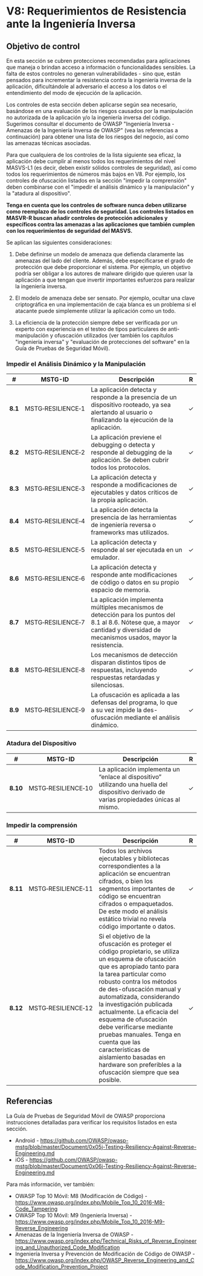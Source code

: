 # V8: Requerimientos de Resistencia ante la Ingeniería Inversa

## Objetivo de control

En esta sección se cubren protecciones recomendadas para aplicaciones que maneja o brindan acceso a información o funcionalidades sensibles. La falta de estos controles no generan vulnerabilidades - sino que, están pensados para incrementar la resistencia contra la ingeniería inversa de la aplicación, dificultándole al adversario el acceso a los datos o el entendimiento del modo de ejecución de la aplicación.

 Los controles de esta sección deben aplicarse según sea necesario, basándose en una evaluación de los riesgos causados por la manipulación no autorizada de la aplicación y/o la ingeniería inversa del código. Sugerimos consultar el documento de OWASP "Ingeniería Inversa - Amenazas de la Ingeniería Inversa de OWASP" (vea las referencias a continuación) para obtener una lista de los riesgos del negocio, así como las amenazas técnicas asociadas.

Para que cualquiera de los controles de la lista siguiente sea eficaz, la aplicación debe cumplir al menos todos los requerimientos del nivel MASVS-L1 (es decir, deben existir sólidos controles de seguridad), así como todos los requerimientos de números más bajos en V8. Por ejemplo, los controles de ofuscación listados en la sección "impedir la comprensión" deben combinarse con el "impedir el análisis dinámico y la manipulación" y la "atadura al dispositivo".

**Tenga en cuenta que los controles de software nunca deben utilizarse como reemplazo de los controles de seguridad. Los controles listados en MASVR-R buscan añadir controles de protección adicionales y específicos contra las amenazas a las aplicaciones que también cumplen con los requerimientos de seguridad del MASVS.**

Se aplican las siguientes consideraciones:

1. Debe definirse un modelo de amenaza que defienda claramente las amenazas del lado del cliente. Además, debe especificarse el grado de protección que debe proporcionar el sistema. Por ejemplo, un objetivo podría ser obligar a los autores de malware dirigido que quieren usar la aplicación a que tengan que invertir importantes esfuerzos para realizar la ingeniería inversa.

2. El modelo de amenaza debe ser sensato. Por ejemplo, ocultar una clave criptográfica en una implementación de caja blanca es un problema si el atacante puede simplemente utilizar la aplicación como un todo.

3. La eficiencia de la protección siempre debe ser verificada por un experto con experiencia en el testeo de tipos particulares de anti-manipulación y ofuscación utilizados (ver también los capítulos "ingeniería inversa" y "evaluación de protecciones del software" en la Guía de Pruebas de Seguridad Móvil).

<div style="page-break-after: always;">
</div>

### Impedir el Análisis Dinámico y la Manipulación

| # | MSTG-ID | Descripción | R |
| --- | --- | --- | -- |
| **8.1** | MSTG‑RESILIENCE‑1 | La aplicación detecta y responde a la presencia de un dispositivo rooteado, ya sea alertando al usuario o finalizando la ejecución de la aplicación. | ✓ |
| **8.2** | MSTG‑RESILIENCE‑2 | La aplicación previene el debugging o detecta y responde al debugging de la aplicación. Se deben cubrir todos los protocolos. | ✓ |
| **8.3** | MSTG‑RESILIENCE‑3 | La aplicación detecta y responde a modificaciones de ejecutables y datos críticos de la propia aplicación. | ✓ |
| **8.4** | MSTG‑RESILIENCE‑4 | La aplicación detecta la presencia de las herramientas de ingeniería reversa o frameworks mas utilizados.| ✓ |
| **8.5** | MSTG‑RESILIENCE‑5 | La aplicación detecta y responde al ser ejecutada en un emulador.  | ✓ |
| **8.6** | MSTG‑RESILIENCE‑6 | La aplicación detecta y responde ante modificaciones de código o datos en su propio espacio de memoria. | ✓ |
| **8.7** | MSTG‑RESILIENCE‑7 | La aplicación implementa múltiples mecanismos de detección para los puntos del 8.1 al 8.6. Nótese que, a mayor cantidad y diversidad de mecanismos usados, mayor la resistencia. | ✓ |
| **8.8** | MSTG‑RESILIENCE‑8 | Los mecanismos de detección disparan distintos tipos de respuestas, incluyendo respuestas retardadas y silenciosas. | ✓ |
| **8.9** | MSTG‑RESILIENCE‑9 | La ofuscación es aplicada a las defensas del programa, lo que a su vez impide la des-ofuscación mediante el análisis dinámico. | ✓ |

### Atadura del Dispositivo

| # | MSTG-ID | Descripción | R |
| --- | --- | --- | -- |
| **8.10** | MSTG‑RESILIENCE‑10 | La aplicación implementa un “enlace al dispositivo” utilizando una huella del dispositivo derivado de varias propiedades únicas al mismo. | ✓ |

### Impedir la comprensión

| # | MSTG-ID | Descripción | R |
| --- | --- | --- | -- |
| **8.11** | MSTG‑RESILIENCE‑11 | Todos los archivos ejecutables y bibliotecas correspondientes a la aplicación se encuentran cifrados, o bien los segmentos importantes de código se encuentran cifrados o empaquetados. De este modo el análisis estático trivial no revela código importante o datos. | ✓ |
| **8.12** | MSTG‑RESILIENCE‑12 | Si el objetivo de la ofuscación es proteger el código propietario, se utiliza un esquema de ofuscación que es apropiado tanto para la tarea particular como robusto contra los métodos de des-ofuscación manual y automatizada, considerando la investigación publicada actualmente. La eficacia del esquema de ofuscación debe verificarse mediante pruebas manuales. Tenga en cuenta que las características de aislamiento basadas en hardware son preferibles a la ofuscación siempre que sea posible. | ✓ |

<div style="page-break-after: always;">
</div>

## Referencias

La Guía de Pruebas de Seguridad Móvil de OWASP proporciona instrucciones detalladas para verificar los requisitos listados en esta sección.

- Android - <https://github.com/OWASP/owasp-mstg/blob/master/Document/0x05j-Testing-Resiliency-Against-Reverse-Engineering.md>
- iOS - <https://github.com/OWASP/owasp-mstg/blob/master/Document/0x06j-Testing-Resiliency-Against-Reverse-Engineering.md>

Para más información, ver también:

- OWASP Top 10 Móvil: M8 (Modificación de Código) - <https://www.owasp.org/index.php/Mobile_Top_10_2016-M8-Code_Tampering>
- OWASP Top 10 Móvil: M9 (Ingeniería Inversa) - <https://www.owasp.org/index.php/Mobile_Top_10_2016-M9-Reverse_Engineering>
- Amenazas de la Ingeniería Inversa de OWASP - <https://www.owasp.org/index.php/Technical_Risks_of_Reverse_Engineering_and_Unauthorized_Code_Modification>
- Ingeniería Inversa y Prevención de Modificación de Código de OWASP - <https://www.owasp.org/index.php/OWASP_Reverse_Engineering_and_Code_Modification_Prevention_Project>
